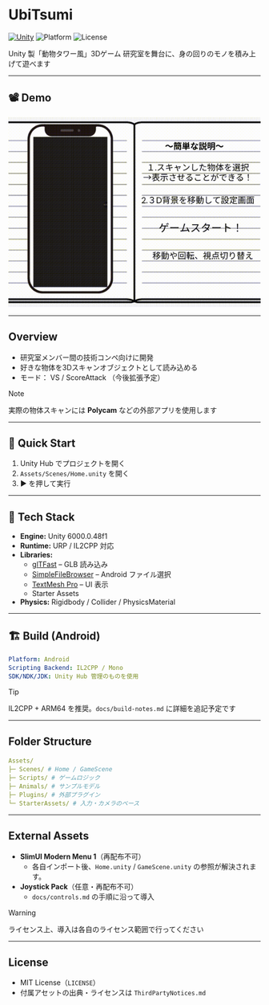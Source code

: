 # UbiTsumi

[![Unity](https://img.shields.io/badge/Unity-6000.0.48f1-blue?logo=unity)](#)
![Platform](https://img.shields.io/badge/Platform-Android-lightgrey)
![License](https://img.shields.io/badge/License-MIT-green)

Unity 製「動物タワー風」3Dゲーム
研究室を舞台に、身の回りのモノを積み上げて遊べます

---

## 📽️ Demo
[![Demo](docs/images/demo.gif)](https://github.com/user-attachments/assets/ad2d3c38-0f14-4bed-9956-113ea5e775a8)

---


## Overview
- 研究室メンバー間の技術コンペ向けに開発
- 好きな物体を3Dスキャンオブジェクトとして読み込める
- モード： VS / ScoreAttack （今後拡張予定）


> [!Note]  
> 実際の物体スキャンには **Polycam** などの外部アプリを使用します



---

## 🚀 Quick Start
1. Unity Hub でプロジェクトを開く  
2. `Assets/Scenes/Home.unity` を開く  
3. ▶ を押して実行

---

## 🧰 Tech Stack
- **Engine:** Unity 6000.0.48f1  
- **Runtime:** URP / IL2CPP 対応  
- **Libraries:**  
  - [glTFast](https://github.com/atteneder/glTFast) – GLB 読み込み  
  - [SimpleFileBrowser](https://github.com/yasirkula/UnitySimpleFileBrowser) – Android ファイル選択  
  - [TextMesh Pro](https://docs.unity3d.com/Packages/com.unity.textmeshpro@latest/) – UI 表示  
  - Starter Assets
- **Physics:** Rigidbody / Collider / PhysicsMaterial  

---

## 🏗️ Build (Android)
```yaml
Platform: Android
Scripting Backend: IL2CPP / Mono
SDK/NDK/JDK: Unity Hub 管理のものを使用
```

> [!Tip] 
> IL2CPP + ARM64 を推奨。`docs/build-notes.md` に詳細を追記予定です

---

## Folder Structure
```yaml
Assets/
├─ Scenes/ # Home / GameScene
├─ Scripts/ # ゲームロジック 
├─ Animals/ # サンプルモデル
├─ Plugins/ # 外部プラグイン
└─ StarterAssets/ # 入力・カメラのベース
```
---

## External Assets
- **SlimUI Modern Menu 1**（再配布不可）  
  - 各自インポート後、`Home.unity` / `GameScene.unity` の参照が解決されます。 
- **Joystick Pack**（任意・再配布不可）  
  - `docs/controls.md` の手順に沿って導入

> [!Warning]
> ライセンス上、導入は各自のライセンス範囲で行ってください


---

## License
- MIT License（`LICENSE`）  
- 付属アセットの出典・ライセンスは `ThirdPartyNotices.md`



